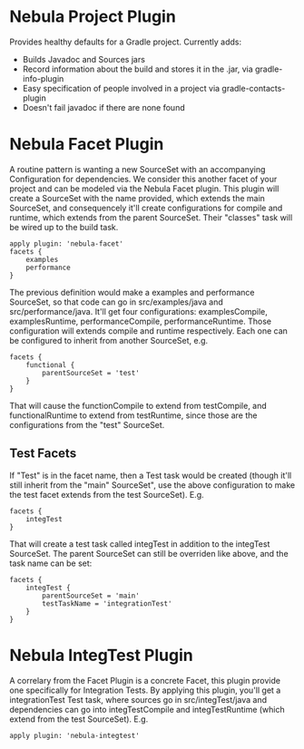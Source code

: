 Nebula Project Plugin
=====================
Provides healthy defaults for a Gradle project. Currently adds:

* Builds Javadoc and Sources jars
* Record information about the build and stores it in the .jar, via gradle-info-plugin
* Easy specification of people involved in a project via gradle-contacts-plugin
* Doesn't fail javadoc if there are none found

Nebula Facet Plugin
=======================
A routine pattern is wanting a new SourceSet with an accompanying Configuration for dependencies. We consider this another facet of your project and can be modeled via the Nebula Facet plugin. This plugin will create a SourceSet with the name provided, which extends the main SourceSet, and consequencely it'll create configurations for compile and runtime, which extends from the parent SourceSet. Their "classes" task will be wired up to the build task. 

    apply plugin: 'nebula-facet'
    facets {
        examples
        performance
    }

The previous definition would make a examples and performance SourceSet, so that code can go in src/examples/java and src/performance/java. It'll get four configurations: examplesCompile, examplesRuntime, performanceCompile, performanceRuntime. Those configuration will extends compile and runtime respectively. Each one can be configured to inherit from another SourceSet, e.g.

    facets {
        functional {
            parentSourceSet = 'test'
        }
    }

That will cause the functionCompile to extend from testCompile, and functionalRuntime to extend from testRuntime, since those are the configurations from the "test" SourceSet.  

Test Facets
--------------

If "Test" is in the facet name, then a Test task would be created (though it'll still inherit from the "main" SourceSet", use the above configuration to make the test facet extends from the test SourceSet). E.g.

    facets {
        integTest
    }

That will create a test task called integTest in addition to the integTest SourceSet. The parent SourceSet can still be overriden like above, and the task name can be set:

    facets {
        integTest {
            parentSourceSet = 'main'
            testTaskName = 'integrationTest'
        }
    }

Nebula IntegTest Plugin
=======================
A correlary from the Facet Plugin is a concrete Facet, this plugin provide one specifically for Integration Tests. By applying this plugin, you'll get a integrationTest Test task, where sources go in src/integTest/java and dependencies can go into integTestCompile and integTestRuntime (which extend from the test SourceSet). E.g.

    apply plugin: 'nebula-integtest'


